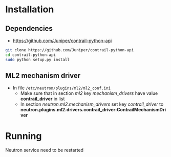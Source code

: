 Installation
============

Dependencies
------------
* https://github.com/Juniper/contrail-python-api
```bash
git clone https://github.com/Juniper/contrail-python-api
cd contrail-python-api
sudo python setup.py install
```

ML2 mechanism driver
--------------------
* In file `/etc/neutron/plugins/ml2/ml2_conf.ini`
	* Make sure that in section *ml2* key *mechanism_drivers* have value **contrail_driver** in list
	* In section *neutron.ml2.mechanism_drivers* set key *contrail_driver* to **neutron.plugins.ml2.drivers.contrail_driver:ContrailMechanismDriver**

Running
=======
Neutron service need to be restarted
